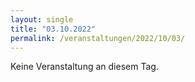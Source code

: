 ```yaml
---
layout: single
title: "03.10.2022"
permalink: /veranstaltungen/2022/10/03/
---
```


Keine Veranstaltung an diesem Tag.
